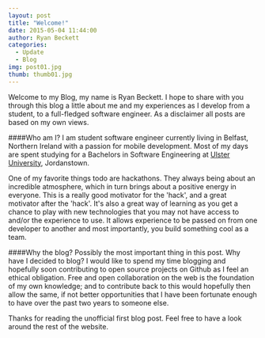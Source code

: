 ```yaml
---
layout: post
title: "Welcome!"
date: 2015-05-04 11:44:00
author: Ryan Beckett
categories:
  - Update
  - Blog
img: post01.jpg
thumb: thumb01.jpg
---
```


Welcome to my Blog, my name is Ryan Beckett. I hope to share with you through this blog a little about me and my experiences as I develop from a student, to a full-fledged software engineer. As a disclaimer all posts are based on my own views.
<!--more-->

####Who am I?
I am student software engineer currently living in Belfast, Northern Ireland with a passion for mobile development.
Most of my days are spent studying for a Bachelors in Software Engineering at [Ulster University][Ulster], Jordanstown.

One of my favorite things todo are hackathons. They always being about an incredible atmosphere, which in turn brings about a positive energy in everyone. This is a really good motivator for the 'hack', and a great motivator after the 'hack'. It's also a great way of learning as you get a chance to play with new technologies that you may not have access to and/or the experience to use. It allows experience to be passed on from one developer to another and most importantly, you build something cool as a team.

####Why the blog?
Possibly the most important thing in this post. Why have I decided to blog?
I would like to spend my time blogging and hopefully soon contributing to open source projects on Github as I feel an ethical obligation. Free and open collaboration on the web is the foundation of my own knowledge; and to contribute back to this would hopefully then allow the same, if not better opportunities that I have been fortunate enough to have over the past two years to someone else.

Thanks for reading the unofficial first blog post. Feel free to have a look around the rest of the website.

[aboutme]: /about/
[Ulster]: http://www.ulster.ac.uk
[hampden]: https://github.com/jekyll/jekyll
